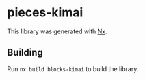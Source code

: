 # pieces-kimai

This library was generated with [Nx](https://nx.dev).

## Building

Run `nx build blocks-kimai` to build the library.

